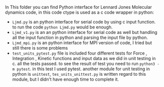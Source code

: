 In This folder you can find Python interface for Lennard Jones Molecular dynamics code, in this code ctype is used as a c code wrapper in python:

- `Ljmd.py` is an python interface for serial code by using c input function. to run the code `python Ljmd.py` would be enough.
- `Ljmd_v1.py` is an an python interface for serial code as well but handling all the input function in python and parsing the input file by python.
- `Ljmd_mpi.py` is an python interface for MPI version of code, I tried but still there is some problems
- `test_units_pytest.py` file is included four different tests for Force , Integration , Kinetic functions and input data as we did in unit testing in c. all the tests passed. to see the result of test you need to run `python3 -m pytest`. in this test I used pytest. another module for unit testing in python is `unittest`, `tes_units_unittest.py` is written regard to this module, but I didn't have enough time to complete it.